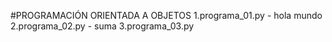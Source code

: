 #PROGRAMACIÓN ORIENTADA A OBJETOS 
1.programa_01.py - hola mundo
2.programa_02.py - suma
3.programa_03.py